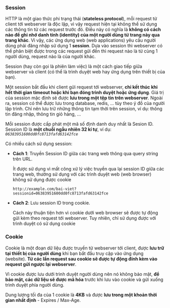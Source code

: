 

### Session 

HTTP là một giao thức phi trạng thái (**stateless protocol**), mỗi request từ client tới webserver là độc lập, vì vậy 
request hiện tại không thể sử dụng các thông tin từ các request trước đó. Điều này có nghĩa là **không có cách nào để
 ghi nhớ danh tính (identity) của một người dùng từ trang này qua trang khác**. Vì vậy, các ứng dụng web 
 (web applications) yêu cầu người dùng phải đăng nhập sử dụng 1 **session**. Dựa vào session thì webserver có thể
  phân biệt được trong các request gửi đến thì request nào là từ cùng 1 người dùng, request nào là của người khác.

Session (hay còn gọi là phiên làm việc) là một cách giao tiếp giữa webserver và client (có thể là trình duyệt web hay ứng dụng trên thiết bị của bạn).

Một session bắt đầu khi client gửi request tới webserver, **chỉ kết thúc khi hết thời gian timeout hoặc khi bạn đóng 
trình duyệt hoặc ứng dụng**. Giá trị của session mặc định sẽ được **lưu trong một tệp tin trên webserver**. Ngoài ra,
 session có thể được lưu trong database, redis, ... tùy theo ý đồ của người lập trình.
Chỉ nên lưu trữ những thông tin tạm thời trên session, ví dụ: thông tin đăng nhập, thông tin giỏ hàng, ...

Mỗi session được cấp phát một mã số định danh duy nhất là Sesion ID. Session ID là **một chuỗi ngẫu nhiên 32 kí tự**,
 ví dụ: _`06383951600dd0fc8713fafd63142fce`_

Có nhiều cách sử dụng session:

- **Cách 1**: Truyền Session ID giữa các trang web thông qua query string trên URL. 

    Ít được sử dụng vì mất công xử lý
 việc truyền qua lại session ID giữa các trang web, thường sử dụng với các trình duyệt web (web browser) không sử dụng được cookie

    ```
    http://example.com/bai-viet?sessionid=06383951600dd0fc8713fafd63142fce
    ```

- **Cách 2**: Lưu session ID trong cookie. 

    Cách này thuận tiện hơn vì cookie dưới web browser sẽ được tự động gửi kèm theo request tới webserver. Tuy nhiên,
     chỉ sử dụng được với trình duyệt có sử dụng cookie

### Cookie

Cookie là một đoạn dữ liệu được truyền từ webserver tới client, được **lưu trữ tại thiết bị của người dùng** khi bạn bắt đầu truy cập vào ứng dụng (website). **Từ các lần request sau cookie sẽ được tự động đính kèm vào request gửi ngược lại webserver**.

Vì cookie được lưu dưới trình duyệt người dùng nên nó không bảo mật, **để bảo mật, các dữ liệu sẽ được mã hóa** trước
 khi lưu vào cookie và gửi xuống trình duyệt phía người dùng.

Dung lượng tối đa của 1 cookie là **4KB** và được **lưu trong một khoản thời gian nhất định** - Expires / Max-Age.





